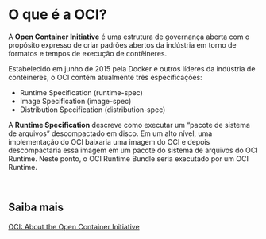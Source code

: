 # O que é a OCI?

A **Open Container Initiative** é uma estrutura de governança aberta com o propósito expresso de criar padrões abertos da indústria em torno de formatos e tempos de execução de contêineres.

Estabelecido em junho de 2015 pela Docker e outros líderes da indústria de contêineres, o OCI contém atualmente três especificações: 

- Runtime Specification (runtime-spec)
- Image Specification (image-spec)
- Distribution Specification (distribution-spec)


A **Runtime Specification** descreve como executar um “pacote de sistema de arquivos” descompactado em disco. Em um alto nível, uma implementação do OCI baixaria uma imagem do OCI e depois descompactaria essa imagem em um pacote do sistema de arquivos do OCI Runtime. Neste ponto, o OCI Runtime Bundle seria executado por um OCI Runtime.

<br>

## Saiba mais
[OCI: About the Open Container Initiative](https://opencontainers.org/about/overview/)
